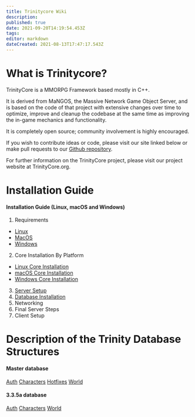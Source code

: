 ```yaml
---
title: Trinitycore Wiki
description: 
published: true
date: 2021-09-20T14:19:54.453Z
tags: 
editor: markdown
dateCreated: 2021-08-13T17:47:17.543Z
---
```


# What is Trinitycore?
TrinityCore is a MMORPG Framework based mostly in C++.

It is derived from MaNGOS, the Massive Network Game Object Server, and is based on the code of that project with extensive changes over time to optimize, improve and cleanup the codebase at the same time as improving the in-game mechanics and functionality.

It is completely open source; community involvement is highly encouraged.

If you wish to contribute ideas or code, please visit our site linked below or make pull requests to our [Github repository](https://github.com/TrinityCore/).

For further information on the TrinityCore project, please visit our project website at TrinityCore.org.

# Installation Guide

#### Installation Guide (Linux, macOS and Windows)

1. Requirements 
- [Linux](/install/requirements/linux) 
- [MacOS](/install/requirements/macos)
- [Windows](/install/requirements/windows)
2. Core Installation By Platform
- [Linux Core Installation](/install/Core-Installation/linux-core-installation)
- [macOS Core Installation](/install/Core-Installation/macOS-core-installation)
- [Windows Core Installation](/install/Core-Installation/windows-core-installation)
3. [Server Setup](/install/Server-Setup)
4. [Database Installation](/install/Database-Installation)
5. Networking
6. Final Server Steps
7. Client Setup


# Description of the Trinity Database Structures
#### Master database
[Auth](/database/master/auth/home)
[Characters](/database/master/characters/home)
[Hotfixes](/database/master/hotfixes/home)
[World](/database/master/world/home)

#### 3.3.5a database
[Auth](/database/335/auth/home)
[Characters](/database/335/characters/home)
[World](/database/335/world/home)

